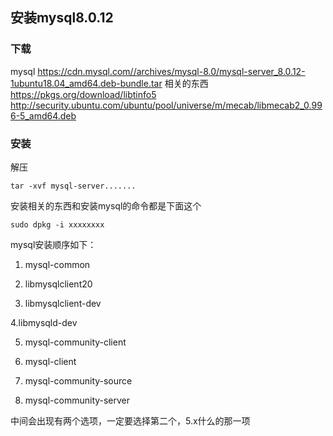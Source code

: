## 安装mysql8.0.12
### 下载
mysql 
https://cdn.mysql.com//archives/mysql-8.0/mysql-server_8.0.12-1ubuntu18.04_amd64.deb-bundle.tar 
相关的东西 
https://pkgs.org/download/libtinfo5 
http://security.ubuntu.com/ubuntu/pool/universe/m/mecab/libmecab2_0.996-5_amd64.deb 
### 安装
解压
```
tar -xvf mysql-server.......
```
安装相关的东西和安装mysql的命令都是下面这个
```
sudo dpkg -i xxxxxxxx
```
mysql安装顺序如下：

1. mysql-common 

2. libmysqlclient20

3. libmysqlclient-dev

4.libmysqld-dev

5. mysql-community-client

6. mysql-client

7. mysql-community-source

8. mysql-community-server

中间会出现有两个选项，一定要选择第二个，5.x什么的那一项